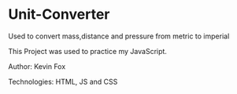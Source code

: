 # Unit-Converter
 Used to convert mass,distance and pressure from metric to imperial


This Project was used to practice my JavaScript.

Author: Kevin Fox

Technologies: HTML, JS and CSS

